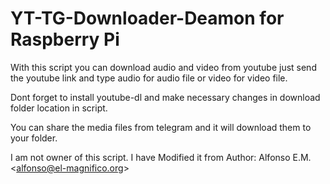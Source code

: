 # YT-TG-Downloader-Deamon for Raspberry Pi

With this script you can download audio and video from youtube just send the youtube link and type audio for audio file or video for video file.

Dont forget to install youtube-dl and make necessary changes in download folder location in script.

You can share the media files from telegram and it will download them to your folder.

I am not owner of this script. I have Modified it from Author: Alfonso E.M. &lt;alfonso@el-magnifico.org>



